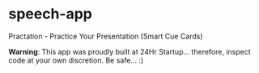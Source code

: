 speech-app
===========

Practation - Practice Your Presentation (Smart Cue Cards)

__Warning__: This app was proudly built at 24Hr Startup... therefore, inspect code at your own discretion. Be safe... :)
